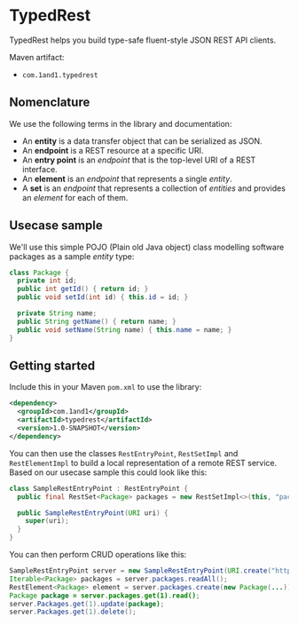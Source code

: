 # TypedRest

TypedRest helps you build type-safe fluent-style JSON REST API clients.

Maven artifact:
* `com.1and1.typedrest`


## Nomenclature

We use the following terms in the library and documentation:
* An __entity__ is a data transfer object that can be serialized as JSON.
* An __endpoint__ is a REST resource at a specific URI.
* An __entry point__ is an _endpoint_ that is the top-level URI of a REST interface.
* An __element__ is an _endpoint_ that represents a single _entity_.
* A __set__ is an _endpoint_ that represents a collection of _entities_ and provides an _element_ for each of them.


## Usecase sample

We'll use this simple POJO (Plain old Java object) class modelling software packages as a sample _entity_ type:
```java
class Package {
  private int id;
  public int getId() { return id; }
  public void setId(int id) { this.id = id; }

  private String name;
  public String getName() { return name; }
  public void setName(String name) { this.name = name; }
}
```


## Getting started

Include this in your Maven ```pom.xml``` to use the library:
```xml
<dependency>
  <groupId>com.1and1</groupId>
  <artifactId>typedrest</artifactId>
  <version>1.0-SNAPSHOT</version>
</dependency>
```

You can then use the classes `RestEntryPoint`, `RestSetImpl` and `RestElementImpl` to build a local representation of a remote REST service. Based on our usecase sample this could look like this:
```java
class SampleRestEntryPoint : RestEntryPoint {
  public final RestSet<Package> packages = new RestSetImpl<>(this, "packages");

  public SampleRestEntryPoint(URI uri) {
    super(uri);
  }
}
```

You can then perform CRUD operations like this:
```java
SampleRestEntryPoint server = new SampleRestEntryPoint(URI.create("http://myservice/api/"));
Iterable<Package> packages = server.packages.readAll();
RestElement<Package> element = server.packages.create(new Package(...));
Package package = server.packages.get(1).read();
server.Packages.get(1).update(package);
server.Packages.get(1).delete();
```
